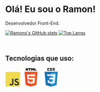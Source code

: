 # Olá! Eu sou o Ramon! 

Desenvolvedor Front-End.


[![Ramons's GitHub stats](https://github-readme-stats.vercel.app/api?username=ramonfcf&theme=aura&show_icons=true)](https://github.com/anuraghazra/github-readme-stats)
[![Top Langs](https://github-readme-stats.vercel.app/api/top-langs/?username=ramonfcf&theme=aura&show_icons=true)](https://github.com/ramonfcf/github-readme-stats)

<div style="display: inline-block;"><br>
    <h2> Tecnologias que uso:</h2>
    <img height="48" src="https://raw.githubusercontent.com/devicons/devicon/2ae2a900d2f041da66e950e4d48052658d850630/icons/javascript/javascript-original.svg" alt="Ícone javascript">  
    <img height="60" src="https://raw.githubusercontent.com/devicons/devicon/2ae2a900d2f041da66e950e4d48052658d850630/icons/html5/html5-original-wordmark.svg" alt="Ícone HTML5">
    <img height="60" src="https://raw.githubusercontent.com/devicons/devicon/2ae2a900d2f041da66e950e4d48052658d850630/icons/css3/css3-original-wordmark.svg" alt="Ícone CSS3">
    
</div>
